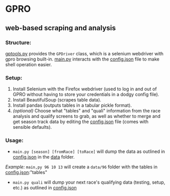# GPRO
## web-based scraping and analysis

### Structure:
[gptools.py](gptools.py) provides the ```GPDriver``` class, which is a selenium webdriver with gpro browsing built-in. [main.py](main.py) interacts with the [config.json](data/config.json) file to make shell operation easier.


### Setup:
1. Install Selenium with the Firefox webdriver (used to log in and out of GPRO without having to store your credentials in a dodgy config file).
2. Install BeautifulSoup (scrapes table data).
3. Install pandas (outputs tables in a tabular pickle format).
4. *(optional)* Choose what "tables" and "quali" information from the race analysis and qualify screens to grab, as well as whether to merge and get season track data by editing the [config.json](data/config.json) file (comes with sensible defaults).

### Usage:
* ```main.py [season] [fromRace] [toRace]``` will dump the data as outlined in [config.json](data/config.json) in the [data](data) folder.

*Example:* ```main,py 96 10 13``` will create a ```data/96``` folder with the tables in [config.json](data/config.json):"tables"

* ```main.py quali``` will dump your next race's qualifying data (testing, setup, etc.) as outlined in [config.json](data/config.json)
